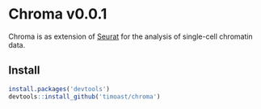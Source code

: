 # Chroma v0.0.1

Chroma is as extension of [Seurat](https://github.com/satijalab/seurat) for the analysis of single-cell chromatin data.


## Install

```r
install.packages('devtools')
devtools::install_github('timoast/chroma')
```
